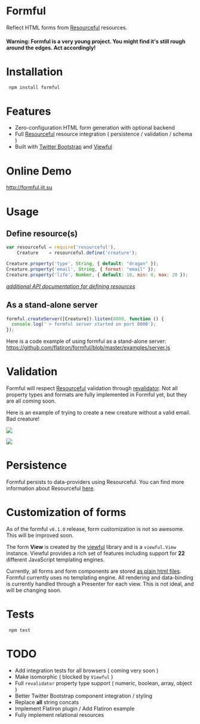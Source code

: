 # Formful

Reflect HTML forms from [Resourceful](http://github.com/flatiron/resourceful) resources.

#### Warning: Formful is a very young project. You might find it's still rough around the edges. Act accordingly!

# Installation

     npm install formful

# Features

  - Zero-configuration HTML form generation with optional backend
  - Full [Resourceful](http://github.com/flatiron/resourceful) resource integration ( persistence / validation / schema )
  - Built with [Twitter Bootstrap](http://twitter.github.com/bootstrap/) and [Viewful](http://github.com/flatiron/viewful)

# Online Demo

<a href="http://formful.jit.su">http://formful.jit.su</a>

# Usage

## Define resource(s)

```js
var resourceful = require('resourceful'),
    Creature    = resourceful.define('creature');

Creature.property('type', String, { default: "dragon" });
Creature.property('email', String, { format: "email" });
Creature.property('life', Number, { default: 10, min: 0, max: 20 });
```

*[additional API documentation for defining resources](http://github.com/flatiron/resourceful)*

## As a stand-alone server

```js
formful.createServer([Creature]).listen(8000, function () {
  console.log(' > formful server started on port 8000');
});
```

Here is a code example of using formful as a stand-alone server: <a href="https://github.com/flatiron/formful/blob/master/examples/server.js">https://github.com/flatiron/formful/blob/master/examples/server.js</a>

# Validation

Formful will respect [Resourceful](http://github.com/flatiron/resourceful) validation through [revalidator](http://github.com/flatiron/revalidator). Not all property types and formats are fully implemented in Formful yet, but they are all coming soon.

Here is an example of trying to create a new creature without a valid email. Bad creature!

<img src="https://raw.github.com/flatiron/formful/master/assets/validation.png"></img>

<img src="https://raw.github.com/flatiron/formful/master/assets/show.png"></img>

# Persistence

Formful persists to data-providers using Resourceful. You can find more information about Resourceful [here](http://github.com/flatiron/resourceful).

# Customization of forms

As of the formful `v0.1.0` release, form customization is not so awesome. This will be improved soon.

The form **View** is created by the [viewful](http://github.com/flatiron/viewful) library and is a `viewful.View` instance. Viewful provides a rich set of features including support for **22** different JavaScript templating engines.

Currently, all forms and form components are stored [as plain html files](https://github.com/flatiron/formful/tree/master/lib/formful/view/form). Formful currently uses no templating engine. All rendering and data-binding is currently handled through a Presenter for each view. This is not ideal, and will be changing soon.

# Tests

     npm test

# TODO
 - Add integration tests for all browsers ( coming very soon )
 - Make isomorphic ( blocked by `Viewful` )
 - Full `revalidator` property type support ( numeric, boolean, array, object )
 - Better Twitter Bootstrap component integration / styling
 - Replace **all** string concats
 - Implement Flatiron plugin / Add Flatiron example
 - Fully implement relational resources
